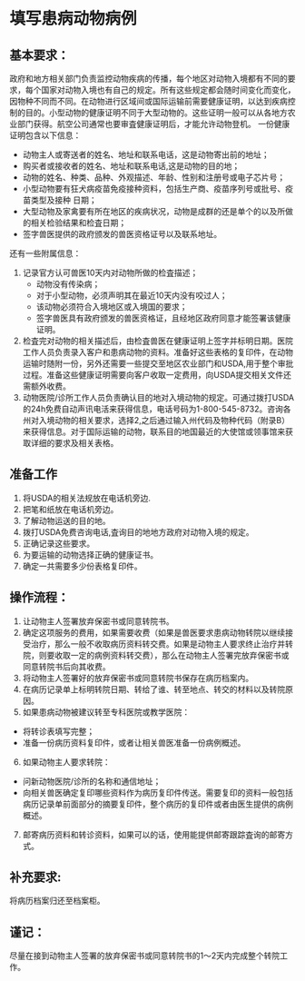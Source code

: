 # 填写患病动物病例

## 基本要求：


政府和地方相关部门负责监控动物疾病的传播，每个地区对动物入境都有不同的要求，每个国家对动物入境也有自己的规定。所有这些规定都会随时间变化而变化，因物种不同而不同。在动物进行区域间或国际运输前需要健康证明，以达到疾病控制的目的。小型动物的健康证明不同于大型动物的。这些证明一般可以从各地方农业部门获得。航空公司通常也要审査健康证明后，才能允许动物登机。
一份健康证明包含以下信息：
- 动物主人或寄送者的姓名、地址和联系电话，这是动物寄出前的地址；
- 购买者或接收者的姓名、地址和联系电话,这是动物的目的地；
- 动物的姓名、种类、品种、外观描述、年龄、性别和注册号或电子芯片号；
- 小型动物要有狂犬病疫苗免疫接种资料，包括生产商、疫苗序列号或批号、疫苗类型及接种 日期；
- 大型动物及家禽要有所在地区的疾病状况，动物是成群的还是单个的以及所做的相关检验结果和检査日期；
- 签字兽医提供的政府颁发的兽医资格证号以及联系地址。

还有一些附属信息：
1. 记录官方认可兽医10天内对动物所做的检査描述；
    - 动物没有传染病；
    - 对于小型动物，必须声明其在最近10天内没有咬过人；
    - 该动物必须符合入境地区或入境国的要求；
    - 签字兽医具有政府颁发的兽医资格证，且经地区政府同意才能签署该健康证明。
2. 检査完对动物的相关描述后，由检査兽医在健康证明上签字并标明日期。医院工作人员负责录入客户和患病动物的资料。准备好这些表格的复印件，在动物运输时随附一份，另外还需要一些提交至地区农业部门和USDA,用于整个审批过程。准备这些健康证明需要向客户收取一定费用，向USDA提交相关文件还需额外收费。
3. 动物医院/诊所工作人员负责确认目的地对入境动物的规定。可通过拨打USDA的24h免费自动声讯电活来获得信息，电话号码为1-800-545-8732。咨询各州对入境动物的相关要求，选择2,之后通过输入州代码及物种代码（附录B）来获得信息。对于国际运输的动物，联系目的地国最近的大使馆或领事馆来获取详细的要求及相关表格。


## 准备工作

1.	将USDA的相关法规放在电话机旁边.
2.	把笔和纸放在电话机旁边。
3.	了解动物运送的目的地。
4.	拨打USDA免费咨询电话,査询目的地地方政府对动物入境的规定。
5.	正确记录这些要求。
6.	为要运输的动物选择正确的健康证书。
7.	确定一共需要多少份表格复印件。

## 操作流程：

1. 让动物主人签署放弃保密书或同意转院书。
2. 确定这项服务的费用，如果需要收费（如果是兽医要求患病动物转院以继续接受治疗，那么一般不收取病历资料转交费。如果是动物主人要求终止治疗并转院，则要收取一定的病例资料转交费），那么在动物主人签署完放弃保密书或同意转院书后向其收费。
3. 将动物主人签署好的放弃保密书或同意转院书保存在病历档案内。
4. 在病历记录单上标明转院日期、转给了谁、转至地点、转交的材料以及转院原因。
5. 如果患病动物被建议转至专科医院或教学医院：
- 将转诊表填写完整；
- 准备一份病历资料复印件，或者让相关兽医准备一份病例概述。
6.	如果动物主人要求转院：
- 问新动物医院/诊所的名称和通信地址；
- 向相关兽医确定复印哪些资料作为病历复印件传送。需要复印的资料一般包括病历记录单前面部分的摘要复印件，整个病历的复印件或者由医生提供的病例概述。
7.	邮寄病历资料和转诊资料，如果可以的话，使用能提供邮寄跟踪査询的邮寄方式。


## 补充要求:

将病历档案归还至档案柜。

## 谨记：

尽量在接到动物主人签署的放弃保密书或同意转院书的1〜2天内完成整个转院工作。 